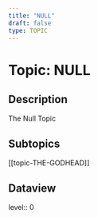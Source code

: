 ```yaml
---
title: "NULL"
draft: false
type: TOPIC
---
```

# Topic: NULL

## Description
The Null Topic

## Subtopics
[[topic-THE-GODHEAD]]

## Dataview
level:: 0